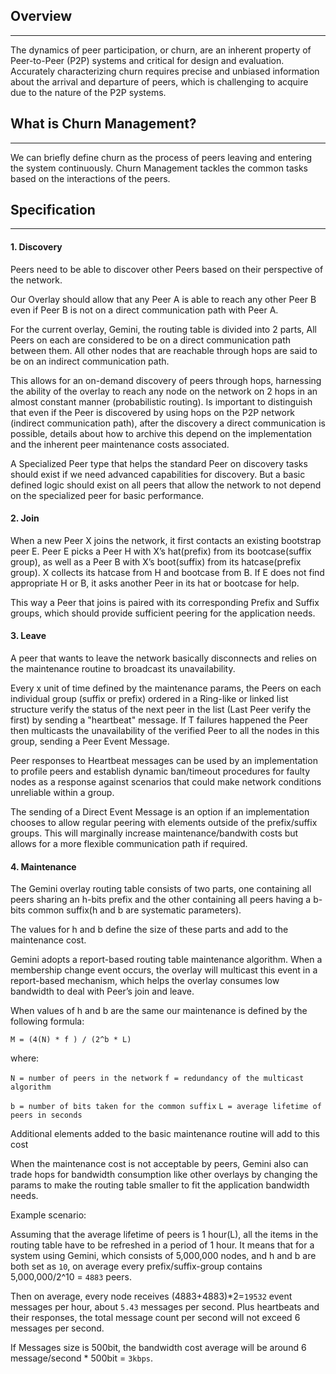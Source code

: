 ## Overview
----

The dynamics of peer participation, or churn, are an inherent property of Peer-to-Peer (P2P) systems and critical for design and evaluation. Accurately characterizing churn requires precise and unbiased information about the arrival and departure of peers, which is challenging to acquire due to the nature of the P2P systems.

## What is Churn Management?
----

We can briefly define churn as the process of peers leaving and entering the system continuously. Churn Management tackles the common tasks based on the interactions of the peers.

## Specification
----

#### 1. Discovery

Peers need to be able to discover other Peers based on their perspective of the network.

Our Overlay should allow that any Peer A is able to reach any other Peer B even if Peer B is not on a direct communication path with Peer A.

For the current overlay, Gemini, the routing table is divided into 2 parts, All Peers on each are considered to be on a direct communication path between them. All other nodes that are reachable through hops are said to be on an indirect communication path.

This allows for an on-demand discovery of peers through hops, harnessing the ability of the overlay to reach any node on the network on 2 hops in an almost constant manner (probabilistic routing). Is important to distinguish that even if the Peer is discovered by using hops on the P2P network (indirect communication path), after the discovery a direct communication is possible, details about how to archive this depend on the implementation and the inherent peer maintenance costs associated.

A Specialized Peer type that helps the standard Peer on discovery tasks should exist if we need advanced capabilities for discovery. But a basic defined logic should exist on all peers that allow the network to not depend on the specialized peer for basic performance.

#### 2. Join

When a new Peer X joins the network, it first contacts an existing bootstrap peer E. Peer E picks a Peer H with X’s hat(prefix) from its bootcase(suffix group), as well as a Peer B with X’s boot(suffix) from its hatcase(prefix group). X collects its hatcase from H and bootcase from B. If E does not find appropriate H or B, it asks another Peer in its hat or bootcase for help.

This way a Peer that joins is paired with its corresponding Prefix and Suffix groups, which should provide sufficient peering for the application needs.

#### 3. Leave

A peer that wants to leave the network basically disconnects and relies on the maintenance routine to broadcast its unavailability.

Every x unit of time defined by the maintenance params, the Peers on each individual group (suffix or prefix) ordered in a Ring-like or linked list structure verify the status of the next peer in the list (Last Peer verify the first) by sending a "heartbeat" message. If T failures happened the Peer then multicasts the unavailability of the verified Peer to all the nodes in this group, sending a Peer Event Message.

Peer responses to Heartbeat messages can be used by an implementation to profile peers and establish dynamic ban/timeout procedures for faulty nodes as a response against scenarios that could make network conditions unreliable within a group. 

The sending of a Direct Event Message is an option if an implementation chooses to allow regular peering with elements outside of the prefix/suffix groups. This will marginally increase maintenance/bandwith costs but allows for a more flexible communication path if required.

#### 4. Maintenance

The Gemini overlay routing table consists of two parts, one containing all peers sharing an h-bits prefix and the other containing all peers having a b-bits common suffix(h and b are systematic parameters).

The values for h and b define the size of these parts and add to the maintenance cost. 

Gemini adopts a report-based routing table maintenance algorithm. When a membership change event occurs, the overlay will multicast this event in a report-based mechanism, which helps the overlay consumes low bandwidth to deal with Peer’s join and leave.

When values of h and b are the same our maintenance is defined by the following formula:

`M = (4(N) * f ) / (2^b * L)`

where:

`N = number of peers in the network`
`f = redundancy of the multicast algorithm`

`b = number of bits taken for the common suffix`
`L = average lifetime of peers in seconds`

Additional elements added to the basic maintenance routine will add to this cost

When the maintenance cost is not acceptable by peers, Gemini also can trade hops for bandwidth consumption like other overlays by changing the params to make the routing table smaller to fit the application bandwidth needs.

Example scenario:

Assuming that the average lifetime of peers is 1 hour(L), all the items in the routing table have to be refreshed in a period of 1 hour.
It means that for a system using Gemini, which consists of 5,000,000 nodes, and h and b are both set as `10`, on average every prefix/suffix-group contains 5,000,000/2^10 = `4883` peers. 

Then on average, every node receives (4883+4883)*2=`19532` event messages per hour, about `5.43` messages per second. Plus heartbeats and their responses, the total message count per second will not exceed 6 messages per second. 

If Messages size is 500bit, the bandwidth cost average will be around 6 message/second * 500bit = `3kbps`.

